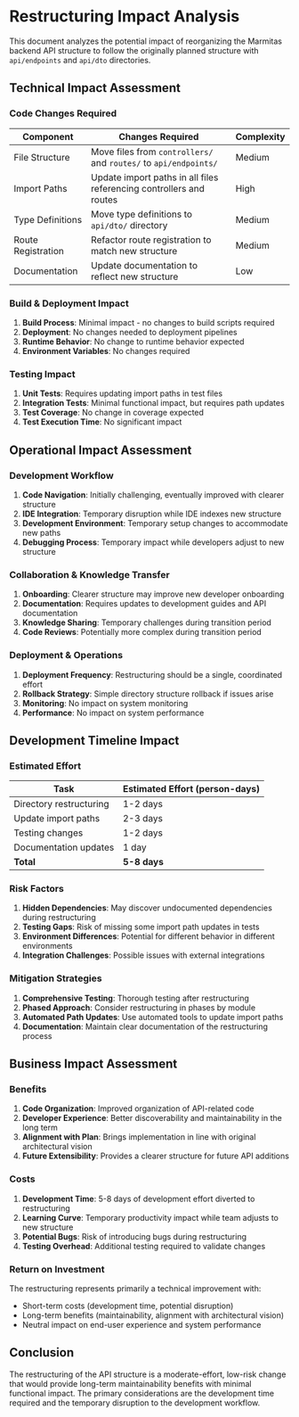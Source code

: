 # Restructuring Impact Analysis

This document analyzes the potential impact of reorganizing the Marmitas backend API structure to follow the originally planned structure with `api/endpoints` and `api/dto` directories.

## Technical Impact Assessment

### Code Changes Required

| Component | Changes Required | Complexity |
|-----------|------------------|------------|
| File Structure | Move files from `controllers/` and `routes/` to `api/endpoints/` | Medium |
| Import Paths | Update import paths in all files referencing controllers and routes | High |
| Type Definitions | Move type definitions to `api/dto/` directory | Medium |
| Route Registration | Refactor route registration to match new structure | Medium |
| Documentation | Update documentation to reflect new structure | Low |

### Build & Deployment Impact

1. **Build Process**: Minimal impact - no changes to build scripts required
2. **Deployment**: No changes needed to deployment pipelines
3. **Runtime Behavior**: No change to runtime behavior expected
4. **Environment Variables**: No changes required

### Testing Impact

1. **Unit Tests**: Requires updating import paths in test files
2. **Integration Tests**: Minimal functional impact, but requires path updates
3. **Test Coverage**: No change in coverage expected
4. **Test Execution Time**: No significant impact

## Operational Impact Assessment

### Development Workflow

1. **Code Navigation**: Initially challenging, eventually improved with clearer structure
2. **IDE Integration**: Temporary disruption while IDE indexes new structure
3. **Development Environment**: Temporary setup changes to accommodate new paths
4. **Debugging Process**: Temporary impact while developers adjust to new structure

### Collaboration & Knowledge Transfer

1. **Onboarding**: Clearer structure may improve new developer onboarding
2. **Documentation**: Requires updates to development guides and API documentation
3. **Knowledge Sharing**: Temporary challenges during transition period
4. **Code Reviews**: Potentially more complex during transition period

### Deployment & Operations

1. **Deployment Frequency**: Restructuring should be a single, coordinated effort
2. **Rollback Strategy**: Simple directory structure rollback if issues arise
3. **Monitoring**: No impact on system monitoring
4. **Performance**: No impact on system performance

## Development Timeline Impact

### Estimated Effort

| Task | Estimated Effort (person-days) |
|------|--------------------------------|
| Directory restructuring | 1-2 days |
| Update import paths | 2-3 days |
| Testing changes | 1-2 days |
| Documentation updates | 1 day |
| **Total** | **5-8 days** |

### Risk Factors

1. **Hidden Dependencies**: May discover undocumented dependencies during restructuring
2. **Testing Gaps**: Risk of missing some import path updates in tests
3. **Environment Differences**: Potential for different behavior in different environments
4. **Integration Challenges**: Possible issues with external integrations

### Mitigation Strategies

1. **Comprehensive Testing**: Thorough testing after restructuring
2. **Phased Approach**: Consider restructuring in phases by module
3. **Automated Path Updates**: Use automated tools to update import paths
4. **Documentation**: Maintain clear documentation of the restructuring process

## Business Impact Assessment

### Benefits

1. **Code Organization**: Improved organization of API-related code
2. **Developer Experience**: Better discoverability and maintainability in the long term
3. **Alignment with Plan**: Brings implementation in line with original architectural vision
4. **Future Extensibility**: Provides a clearer structure for future API additions

### Costs

1. **Development Time**: 5-8 days of development effort diverted to restructuring
2. **Learning Curve**: Temporary productivity impact while team adjusts to new structure
3. **Potential Bugs**: Risk of introducing bugs during restructuring
4. **Testing Overhead**: Additional testing required to validate changes

### Return on Investment

The restructuring represents primarily a technical improvement with:
- Short-term costs (development time, potential disruption)
- Long-term benefits (maintainability, alignment with architectural vision)
- Neutral impact on end-user experience and system performance

## Conclusion

The restructuring of the API structure is a moderate-effort, low-risk change that would provide long-term maintainability benefits with minimal functional impact. The primary considerations are the development time required and the temporary disruption to the development workflow. 